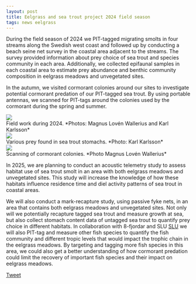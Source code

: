 ```yaml
---
layout: post
title: Eelgrass and sea trout project 2024 field season
tags: news eelgrass
---
```


During the field season of 2024 we PIT-tagged migrating smolts in four streams along the Swedish west coast and followed up by conducting a beach seine net survey in the coastal area adjacent to the streams. <!--more-->  The survey provided information about prey choice of sea trout and species community in each area. Additionally, we collected epifaunal samples in each coastal area to estimate prey abundance and benthic community composition in eelgrass meadows and unvegetated sites.

In the autumn, we visited cormorant colonies around our sites to investigate potential cormorant predation of our PIT-tagged sea trout. By using portable antennas, we scanned for PIT-tags around the colonies used by the cormorant during the spring and summer.


<div class="row">
  <div class="column">
    <img src="https://github.com/user-attachments/assets/eab8dbe9-1af2-4072-9057-3fc0a0f17d39" />
  </div>
</div> 
Field work during 2024. *Photos: Magnus Lovén Wallerius and Karl Karlsson*


<div class="row">
  <div class="column">
    <img src="https://github.com/user-attachments/assets/6771011f-4006-4fcb-a047-4567f2063d11" />
  </div>
</div> 
Various prey found in sea trout stomachs. *Photo: Karl Karlsson*

<div class="row">
  <div class="column">
    <img src="https://github.com/user-attachments/assets/7fe71b4f-1cf9-4f12-afc2-4c1c4ec4da40" />
  </div>
</div> 
Scanning of cormorant colonies. *Photo Magnus Lovén Wallerius*

In 2025, we are planning to conduct an acoustic telemetry study to assess habitat use of sea trout smolt in an area with both eelgrass meadows and unvegetated sites. This study will increase the knowledge of how these habitats influence residence time and diel activity patterns of sea trout in coastal areas.

We will also conduct a mark-recapture study, using passive fyke nets, in an area that contains both eelgrass meadows and unvegetated sites. Not only will we potentially recapture tagged sea trout and measure growth at sea, but also collect stomach content data of untagged sea trout to quantify prey choice in different habitats. In collaboration with 8-fjordar and SLU [SLU](https://www.slu.se/) we will also PIT-tag and measure other fish species to quantify the fish community and different tropic levels that would impact the trophic chain in the eelgrass meadows. By targeting and tagging more fish species in this area, we could also get a better understanding of how cormorant predation could limit the recovery of important fish species and their impact on eelgrass meadows.

<a href="https://twitter.com/share?ref_src=twsrc%5Etfw" class="twitter-share-button" data-show-count="false">Tweet</a><script async src="https://platform.twitter.com/widgets.js" charset="utf-8"></script>
